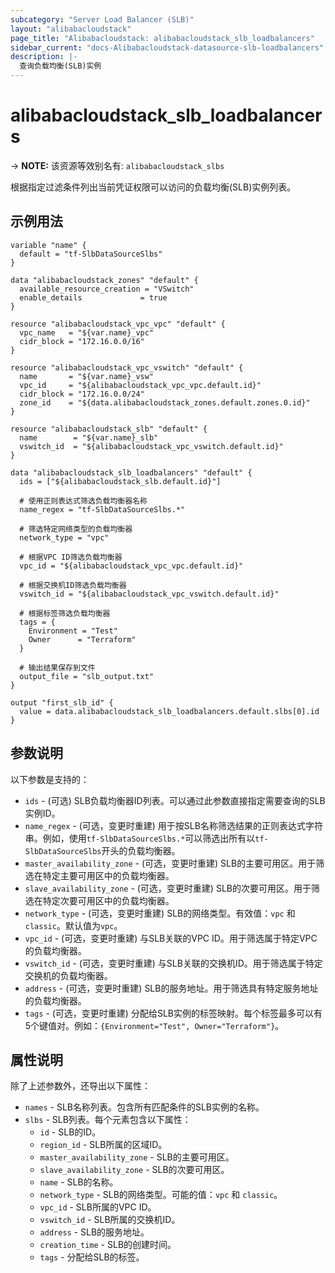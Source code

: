 ```yaml
---
subcategory: "Server Load Balancer (SLB)"
layout: "alibabacloudstack"
page_title: "Alibabacloudstack: alibabacloudstack_slb_loadbalancers"
sidebar_current: "docs-Alibabacloudstack-datasource-slb-loadbalancers"
description: |- 
  查询负载均衡(SLB)实例
---
```


# alibabacloudstack_slb_loadbalancers
-> **NOTE:** 该资源等效别名有: `alibabacloudstack_slbs`

根据指定过滤条件列出当前凭证权限可以访问的负载均衡(SLB)实例列表。

## 示例用法

```hcl
variable "name" {
  default = "tf-SlbDataSourceSlbs"
}

data "alibabacloudstack_zones" "default" {
  available_resource_creation = "VSwitch"
  enable_details             = true
}

resource "alibabacloudstack_vpc_vpc" "default" {
  vpc_name   = "${var.name}_vpc"
  cidr_block = "172.16.0.0/16"
}

resource "alibabacloudstack_vpc_vswitch" "default" {
  name       = "${var.name}_vsw"
  vpc_id     = "${alibabacloudstack_vpc_vpc.default.id}"
  cidr_block = "172.16.0.0/24"
  zone_id    = "${data.alibabacloudstack_zones.default.zones.0.id}"
}

resource "alibabacloudstack_slb" "default" {
  name        = "${var.name}_slb"
  vswitch_id  = "${alibabacloudstack_vpc_vswitch.default.id}"
}

data "alibabacloudstack_slb_loadbalancers" "default" {
  ids = ["${alibabacloudstack_slb.default.id}"]

  # 使用正则表达式筛选负载均衡器名称
  name_regex = "tf-SlbDataSourceSlbs.*"

  # 筛选特定网络类型的负载均衡器
  network_type = "vpc"

  # 根据VPC ID筛选负载均衡器
  vpc_id = "${alibabacloudstack_vpc_vpc.default.id}"

  # 根据交换机ID筛选负载均衡器
  vswitch_id = "${alibabacloudstack_vpc_vswitch.default.id}"

  # 根据标签筛选负载均衡器
  tags = {
    Environment = "Test"
    Owner      = "Terraform"
  }

  # 输出结果保存到文件
  output_file = "slb_output.txt"
}

output "first_slb_id" {
  value = data.alibabacloudstack_slb_loadbalancers.default.slbs[0].id
}
```

## 参数说明

以下参数是支持的：

* `ids` - (可选) SLB负载均衡器ID列表。可以通过此参数直接指定需要查询的SLB实例ID。
* `name_regex` - (可选，变更时重建) 用于按SLB名称筛选结果的正则表达式字符串。例如，使用`tf-SlbDataSourceSlbs.*`可以筛选出所有以`tf-SlbDataSourceSlbs`开头的负载均衡器。
* `master_availability_zone` - (可选，变更时重建) SLB的主要可用区。用于筛选在特定主要可用区中的负载均衡器。
* `slave_availability_zone` - (可选，变更时重建) SLB的次要可用区。用于筛选在特定次要可用区中的负载均衡器。
* `network_type` - (可选，变更时重建) SLB的网络类型。有效值：`vpc` 和 `classic`。默认值为`vpc`。
* `vpc_id` - (可选，变更时重建) 与SLB关联的VPC ID。用于筛选属于特定VPC的负载均衡器。
* `vswitch_id` - (可选，变更时重建) 与SLB关联的交换机ID。用于筛选属于特定交换机的负载均衡器。
* `address` - (可选，变更时重建) SLB的服务地址。用于筛选具有特定服务地址的负载均衡器。
* `tags` - (可选，变更时重建) 分配给SLB实例的标签映射。每个标签最多可以有5个键值对。例如：`{Environment="Test", Owner="Terraform"}`。

## 属性说明

除了上述参数外，还导出以下属性：

* `names` - SLB名称列表。包含所有匹配条件的SLB实例的名称。
* `slbs` - SLB列表。每个元素包含以下属性：
  * `id` - SLB的ID。
  * `region_id` - SLB所属的区域ID。
  * `master_availability_zone` - SLB的主要可用区。
  * `slave_availability_zone` - SLB的次要可用区。
  * `name` - SLB的名称。
  * `network_type` - SLB的网络类型。可能的值：`vpc` 和 `classic`。
  * `vpc_id` - SLB所属的VPC ID。
  * `vswitch_id` - SLB所属的交换机ID。
  * `address` - SLB的服务地址。
  * `creation_time` - SLB的创建时间。
  * `tags` - 分配给SLB的标签。
